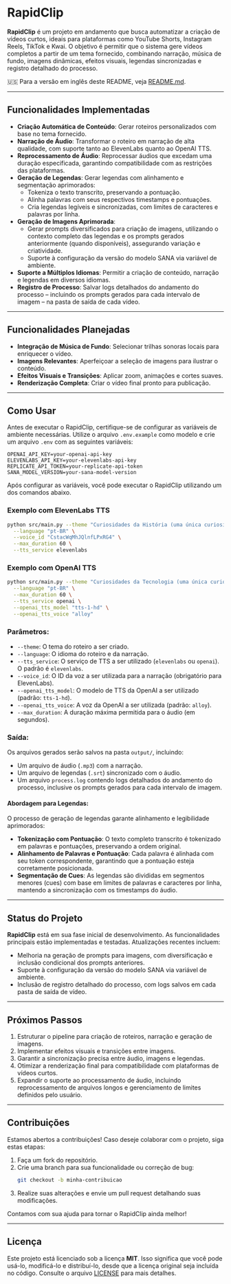 # **RapidClip**

**RapidClip** é um projeto em andamento que busca automatizar a criação de vídeos curtos, ideais para plataformas como YouTube Shorts, Instagram Reels, TikTok e Kwai. O objetivo é permitir que o sistema gere vídeos completos a partir de um tema fornecido, combinando narração, música de fundo, imagens dinâmicas, efeitos visuais, legendas sincronizadas e registro detalhado do processo.

🇺🇸 Para a versão em inglês deste README, veja [README.md](README.md).

---

## **Funcionalidades Implementadas**

- **Criação Automática de Conteúdo**: Gerar roteiros personalizados com base no tema fornecido.
- **Narração de Áudio**: Transformar o roteiro em narração de alta qualidade, com suporte tanto ao ElevenLabs quanto ao OpenAI TTS.
- **Reprocessamento de Áudio**: Reprocessar áudios que excedam uma duração especificada, garantindo compatibilidade com as restrições das plataformas.
- **Geração de Legendas**: Gerar legendas com alinhamento e segmentação aprimorados:
  - Tokeniza o texto transcrito, preservando a pontuação.
  - Alinha palavras com seus respectivos timestamps e pontuações.
  - Cria legendas legíveis e sincronizadas, com limites de caracteres e palavras por linha.
- **Geração de Imagens Aprimorada**:
  - Gerar prompts diversificados para criação de imagens, utilizando o contexto completo das legendas e os prompts gerados anteriormente (quando disponíveis), assegurando variação e criatividade.
  - Suporte à configuração da versão do modelo SANA via variável de ambiente.
- **Suporte a Múltiplos Idiomas**: Permitir a criação de conteúdo, narração e legendas em diversos idiomas.
- **Registro de Processo**: Salvar logs detalhados do andamento do processo – incluindo os prompts gerados para cada intervalo de imagem – na pasta de saída de cada vídeo.

---

## **Funcionalidades Planejadas**

- **Integração de Música de Fundo**: Selecionar trilhas sonoras locais para enriquecer o vídeo.
- **Imagens Relevantes**: Aperfeiçoar a seleção de imagens para ilustrar o conteúdo.
- **Efeitos Visuais e Transições**: Aplicar zoom, animações e cortes suaves.
- **Renderização Completa**: Criar o vídeo final pronto para publicação.

---

## **Como Usar**

Antes de executar o RapidClip, certifique-se de configurar as variáveis de ambiente necessárias. Utilize o arquivo `.env.example` como modelo e crie um arquivo `.env` com as seguintes variáveis:

```plaintext
OPENAI_API_KEY=your-openai-api-key
ELEVENLABS_API_KEY=your-elevenlabs-api-key
REPLICATE_API_TOKEN=your-replicate-api-token
SANA_MODEL_VERSION=your-sana-model-version
```

Após configurar as variáveis, você pode executar o RapidClip utilizando um dos comandos abaixo.

### Exemplo com ElevenLabs TTS

```bash
python src/main.py --theme "Curiosidades da História (uma única curiosidade)" \
  --language "pt-BR" \
  --voice_id "CstacWqMhJQlnfLPxRG4" \
  --max_duration 60 \
  --tts_service elevenlabs
```

### Exemplo com OpenAI TTS

```bash
python src/main.py --theme "Curiosidades da Tecnologia (uma única curiosidade)" \
  --language "pt-BR" \
  --max_duration 60 \
  --tts_service openai \
  --openai_tts_model "tts-1-hd" \
  --openai_tts_voice "alloy"
```

### Parâmetros:
- `--theme`: O tema do roteiro a ser criado.
- `--language`: O idioma do roteiro e da narração.
- `--tts_service`: O serviço de TTS a ser utilizado (`elevenlabs` ou `openai`). O padrão é `elevenlabs`.
- `--voice_id`: O ID da voz a ser utilizada para a narração (obrigatório para ElevenLabs).
- `--openai_tts_model`: O modelo de TTS da OpenAI a ser utilizado (padrão: `tts-1-hd`).
- `--openai_tts_voice`: A voz da OpenAI a ser utilizada (padrão: `alloy`).
- `--max_duration`: A duração máxima permitida para o áudio (em segundos).

### Saída:
Os arquivos gerados serão salvos na pasta `output/`, incluindo:
- Um arquivo de áudio (`.mp3`) com a narração.
- Um arquivo de legendas (`.srt`) sincronizado com o áudio.
- Um arquivo `process.log` contendo logs detalhados do andamento do processo, inclusive os prompts gerados para cada intervalo de imagem.

#### Abordagem para Legendas:
O processo de geração de legendas garante alinhamento e legibilidade aprimorados:
- **Tokenização com Pontuação**: O texto completo transcrito é tokenizado em palavras e pontuações, preservando a ordem original.
- **Alinhamento de Palavras e Pontuação**: Cada palavra é alinhada com seu token correspondente, garantindo que a pontuação esteja corretamente posicionada.
- **Segmentação de Cues**: As legendas são divididas em segmentos menores (cues) com base em limites de palavras e caracteres por linha, mantendo a sincronização com os timestamps do áudio.

---

## **Status do Projeto**

**RapidClip** está em sua fase inicial de desenvolvimento. As funcionalidades principais estão implementadas e testadas. Atualizações recentes incluem:
- Melhoria na geração de prompts para imagens, com diversificação e inclusão condicional dos prompts anteriores.
- Suporte à configuração da versão do modelo SANA via variável de ambiente.
- Inclusão de registro detalhado do processo, com logs salvos em cada pasta de saída de vídeo.

---

## **Próximos Passos**

1. Estruturar o pipeline para criação de roteiros, narração e geração de imagens.
2. Implementar efeitos visuais e transições entre imagens.
3. Garantir a sincronização precisa entre áudio, imagens e legendas.
4. Otimizar a renderização final para compatibilidade com plataformas de vídeos curtos.
5. Expandir o suporte ao processamento de áudio, incluindo reprocessamento de arquivos longos e gerenciamento de limites definidos pelo usuário.

---

## **Contribuições**

Estamos abertos a contribuições! Caso deseje colaborar com o projeto, siga estas etapas:

1. Faça um fork do repositório.
2. Crie uma branch para sua funcionalidade ou correção de bug:
   ```bash
   git checkout -b minha-contribuicao
   ```
3. Realize suas alterações e envie um pull request detalhando suas modificações.

Contamos com sua ajuda para tornar o RapidClip ainda melhor!

---

## **Licença**

Este projeto está licenciado sob a licença **MIT**. Isso significa que você pode usá-lo, modificá-lo e distribuí-lo, desde que a licença original seja incluída no código. Consulte o arquivo [LICENSE](LICENSE) para mais detalhes.